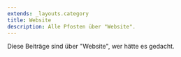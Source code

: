 ```yaml
---
extends: _layouts.category
title: Website
description: Alle Pfosten über "Website".
---
```

          
Diese Beiträge sind über "Website", wer hätte es gedacht.
          